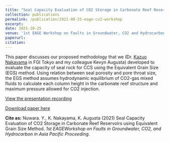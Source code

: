 ```yaml
---
title: "Seal Capacity Evaluation of CO2 Storage in Carbonate Reef Reservoirs using Equivalent Grain Size Method"
collection: publications
permalink: /publication/2021-08-25-eage-co2-workshop
excerpt: 
date: 2021-10-25
venue: '1st EAGE Workshop on Faults in Groundwater, CO2 and Hydrocarbons in Asia Pacific (Canberra, Australia)'
paperurl: 
citation: 
---
```


This paper discusses our proposed methodology that we (Dr. [Kazuo Nakayama](https://www.researchgate.net/profile/Kazuo-Nakayama) in FGI Tokyo and my colleague Kevyn Augusta) developed to evaluate the capacity of seal rock for CCS using the Equivalent Grain Size (EGS) method. Using relation between seal porosity and pore throat size, the EGS method assumes hydrodynamic equilibrium of CO2-gas mixed fluids to calculate each column height in the carbonate reef structure and maximum pressure allowed for CO2 injection.

[View the presentation recording]()

[Download paper here](https://www.researchgate.net/publication/352794854_Seal_Capacity_Evaluation_of_CO2_Storage_in_Carbonate_Reef_Reservoirs_using_Equivalent_Grain_Size_Method)

**Cite as:** Nuwara. Y., K. Nakayama, K. Augusta (2021) Seal Capacity Evaluation of CO2 Storage in Carbonate Reef Reservoirs using Equivalent Grain Size Method. *1st EAGEWorkshop on Faults in Groundwater, CO2, and Hydrocarbon in Asia Pacific Proceeding*.
